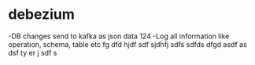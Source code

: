 # debezium
-DB changes send to kafka as json data 124
-Log all information like operation, schema, table etc fg dfd
hjdf
sdf
sjdhfj
sdfs
sdfds
dfgd
asdf
as
dsf
ty
er
j
sdf
s
